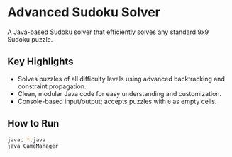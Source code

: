# Advanced Sudoku Solver

A Java-based Sudoku solver that efficiently solves any standard 9x9 Sudoku puzzle.

## Key Highlights

- Solves puzzles of all difficulty levels using advanced backtracking and constraint propagation.
- Clean, modular Java code for easy understanding and customization.
- Console-based input/output; accepts puzzles with `0` as empty cells.

## How to Run

```bash
javac *.java
java GameManager
